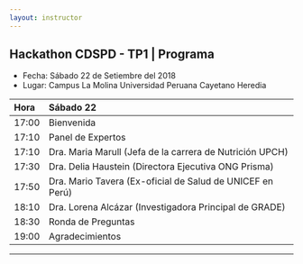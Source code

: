 ```yaml
---
layout: instructor
---
```

## Hackathon CDSPD - TP1 | Programa 
* Fecha: Sábado 22 de Setiembre del 2018
* Lugar: Campus La Molina Universidad Peruana Cayetano Heredia 

|Hora | Sábado 22                                                               | 
|:----|:------------------------------------------------------------------------|
|17:00|Bienvenida                                                               |
|17:10|Panel de Expertos                                                        |
|17:10|Dra. Maria Marull (Jefa de la carrera de Nutrición UPCH)                 |
|17:30|Dra. Delia Haustein (Directora Ejecutiva ONG Prisma)                     |
|17:50|Dra. Mario Tavera (Ex-oficial de Salud de UNICEF en Perú)                |
|18:10|Dra. Lorena Alcázar (Investigadora Principal de GRADE)                   |
|18:30|Ronda de Preguntas                                                       |
|19:00|Agradecimientos                                                          |

***

